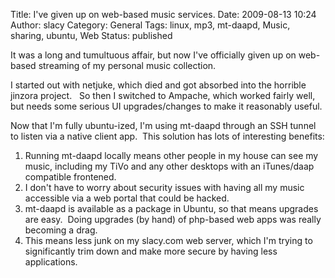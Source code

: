 Title: I've given up on web-based music services.
Date: 2009-08-13 10:24
Author: slacy
Category: General
Tags: linux, mp3, mt-daapd, Music, sharing, ubuntu, Web
Status: published

It was a long and tumultuous affair, but now I've officially given up on
web-based streaming of my personal music collection.

I started out with netjuke, which died and got absorbed into the
horrible jinzora project.   So then I switched to Ampache, which worked
fairly well, but needs some serious UI upgrades/changes to make it
reasonably useful.

Now that I'm fully ubuntu-ized, I'm using mt-daapd through an SSH tunnel
to listen via a native client app.  This solution has lots of
interesting benefits:

1.  Running mt-daapd locally means other people in my house can see my
    music, including my TiVo and any other desktops with an iTunes/daap
    compatible frontened.
2.  I don't have to worry about security issues with having all my music
    accessible via a web portal that could be hacked.
3.  mt-daapd is available as a package in Ubuntu, so that means upgrades
    are easy.  Doing upgrades (by hand) of php-based web apps was really
    becoming a drag.
4.  This means less junk on my slacy.com web server, which I'm trying to
    significantly trim down and make more secure by having
    less applications.

